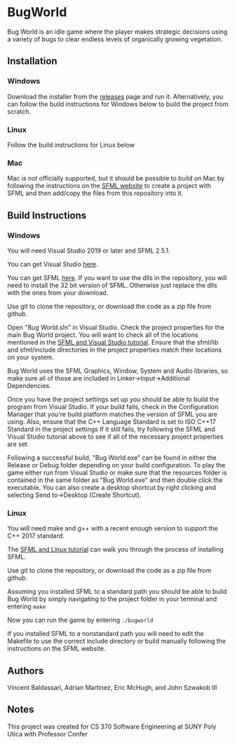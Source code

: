 # BugWorld
Bug World is an idle game where the player makes strategic decisions using a variety of bugs to clear endless levels of organically growing vegetation.

## Installation
### Windows
Download the installer from the [releases](https://github.com/emmgame221/BugWorld/releases/tag/v1.0.0) page and run it.
Alternatively, you can follow the build instructions for Windows below to build the project from scratch.

### Linux
Follow the build instructions for Linux below

### Mac
Mac is not officially supported, but it should be possible to build on Mac by following the instructions on the [SFML website](https://www.sfml-dev.org/tutorials/2.5/start-osx.php) to create a project with SFML and then add/copy the files from this repository into it.

## Build Instructions
### Windows
You will need Visual Studio 2019 or later and SFML 2.5.1.

You can get Visual Studio [here](https://visualstudio.microsoft.com/downloads/).

You can get SFML [here](https://www.sfml-dev.org/download/sfml/2.5.1/). If you want to use the dlls in the repository, you will need to install the 32 bit version of SFML.
Otherwise just replace the dlls with the ones from your download.

Use git to clone the repository, or download the code as a zip file from github.

Open "Bug World.sln" in Visual Studio. Check the project properties for the main Bug World project.
You will want to check all of the locations mentioned in the [SFML and Visual Studio tutorial](https://www.sfml-dev.org/tutorials/2.5/start-vc.php).
Ensure that the sfml/lib and sfml/include directories in the project properties match their locations on your system.

Bug World uses the SFML Graphics, Window, System and Audio libraries, so make sure all of those are included in Linker->Input->Additional Dependencies.

Once you have the project settings set up you should be able to build the program from Visual Studio.
If your build fails, check in the Configuration Manager that you're build platform matches the version of SFML you are using.
Also, ensure that the C++ Language Standard is set to ISO C++17 Standard in the project settings
If it still fails, try following the SFML and Visual Studio tutorial above to see if all of the necessary project properties are set.

Following a successful build, "Bug World.exe" can be found in either the Release or Debug folder depending on your build configuration.
To play the game either run from Visual Studio or make sure that the resources folder is contained in the same folder as "Bug World.exe" and then double click the executable.
You can also create a desktop shortcut by right clicking and selecting Send to->Desktop (Create Shortcut).

### Linux
You will need make and g++ with a recent enough version to support the C++ 2017 standard.

The [SFML and Linux tutorial](https://www.sfml-dev.org/tutorials/2.5/start-linux.php) can walk you through the process of installing SFML.

Use git to clone the repository, or download the code as a zip file from github.

Assuming you installed SFML to a standard path you should be able to build Bug World by simply navigating to the project folder in your terminal and entering ```make```

Now you can run the game by entering ```./bugworld```

If you installed SFML to a nonstandard path you will need to edit the Makefile to use the correct include directory or build manually following the instructions on the SFML website.

## Authors
Vincent Baldassari, Adrian Martinez, Eric McHugh, and John Szwakob III

## Notes
This project was created for CS 370 Software Engineering at SUNY Poly Utica with Professor Confer
